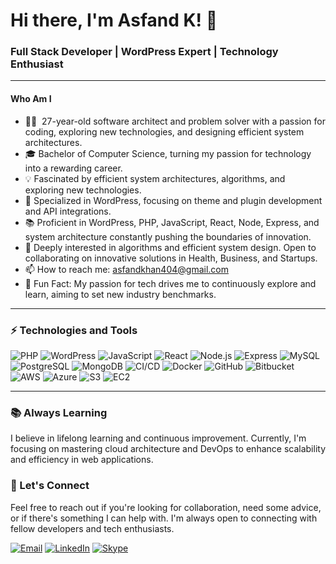 # Hi there, I'm Asfand K! 👋

### Full Stack Developer | WordPress Expert | Technology Enthusiast

---

#### Who Am I

- 👨‍💻 ‍ 27-year-old software architect and problem solver with a passion for coding, exploring new technologies, and designing efficient system architectures.
- 🎓 Bachelor of Computer Science, turning my passion for technology into a rewarding career.
- 💡 Fascinated by efficient system architectures, algorithms, and exploring new technologies.
- 🌟 Specialized in WordPress, focusing on theme and plugin development and API integrations.
- 📚 Proficient in WordPress, PHP, JavaScript, React, Node, Express, and system architecture constantly pushing the boundaries of innovation.
- 🤝 Deeply interested in algorithms and efficient system design. Open to collaborating on innovative solutions in Health, Business, and Startups.
- 📫 How to reach me: [asfandkhan404@gmail.com](mailto:asfandkhan404@gmail.com)
- 🎉 Fun Fact: My passion for tech drives me to continuously explore and learn, aiming to set new industry benchmarks.


---

### ⚡ Technologies and Tools

![PHP](https://img.shields.io/badge/-PHP-777BB4?style=for-the-badge&logo=php&logoColor=white)
![WordPress](https://img.shields.io/badge/-WordPress-21759B?style=for-the-badge&logo=wordpress&logoColor=white)
![JavaScript](https://img.shields.io/badge/-JavaScript-F7DF1E?style=for-the-badge&logo=javascript&logoColor=black)
![React](https://img.shields.io/badge/-React-61DAFB?style=for-the-badge&logo=react&logoColor=black)
![Node.js](https://img.shields.io/badge/-Node.js-339933?style=for-the-badge&logo=nodedotjs&logoColor=white)
![Express](https://img.shields.io/badge/-Express-000000?style=for-the-badge&logo=express&logoColor=white)
![MySQL](https://img.shields.io/badge/-MySQL-4479A1?style=for-the-badge&logo=mysql&logoColor=white)
![PostgreSQL](https://img.shields.io/badge/-PostgreSQL-336791?style=for-the-badge&logo=postgresql&logoColor=white)
![MongoDB](https://img.shields.io/badge/-MongoDB-47A248?style=for-the-badge&logo=mongodb&logoColor=white)
![CI/CD](https://img.shields.io/badge/-CI%2FCD-2088FF?style=for-the-badge&logo=githubactions&logoColor=white)
![Docker](https://img.shields.io/badge/-Docker-2496ED?style=for-the-badge&logo=docker&logoColor=white)
![GitHub](https://img.shields.io/badge/-GitHub-181717?style=for-the-badge&logo=github)
![Bitbucket](https://img.shields.io/badge/-Bitbucket-0052CC?style=for-the-badge&logo=bitbucket&logoColor=white)
![AWS](https://img.shields.io/badge/-AWS-232F3E?style=for-the-badge&logo=amazonaws&logoColor=white)
![Azure](https://img.shields.io/badge/-Azure-0089D6?style=for-the-badge&logo=microsoftazure&logoColor=white)
![S3](https://img.shields.io/badge/-S3-569A31?style=for-the-badge&logo=amazons3&logoColor=white)
![EC2](https://img.shields.io/badge/-EC2-FF9900?style=for-the-badge&logo=amazonec2&logoColor=white)

---

### 📚 Always Learning

I believe in lifelong learning and continuous improvement. Currently, I'm focusing on mastering cloud architecture and DevOps to enhance scalability and efficiency in web applications.

### 🤝 Let's Connect

Feel free to reach out if you're looking for collaboration, need some advice, or if there's something I can help with. I'm always open to connecting with fellow developers and tech enthusiasts.

[![Email](https://img.shields.io/badge/-Email-D14836?style=for-the-badge&logo=gmail&logoColor=white)](mailto:asfandkhan404@gmail.com.com) [![LinkedIn](https://img.shields.io/badge/-LinkedIn-0077B5?style=for-the-badge&logo=linkedin&logoColor=white)](https://linkedin.com/in/cod3pk) [![Skype](https://img.shields.io/badge/-Skype-00AFF0?style=for-the-badge&logo=skype&logoColor=white)](skype:asfandkhan404?chat)
